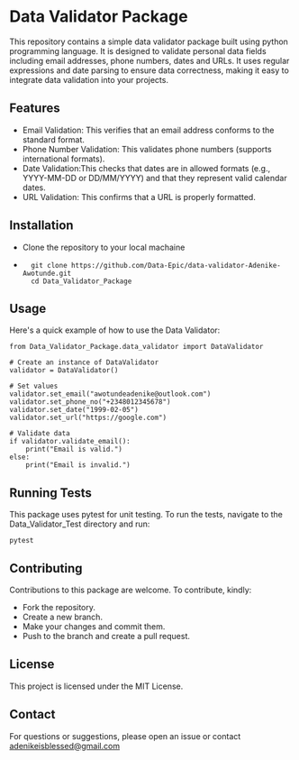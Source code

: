 # Data Validator Package
This repository contains a simple data validator package built using python programming language. It is designed to validate personal data fields including email addresses, phone numbers, dates and URLs. It uses regular expressions and date parsing to ensure data correctness, making it easy to integrate data validation into your projects.

## Features
- Email Validation: This verifies that an email address conforms to the standard format.
- Phone Number Validation: This validates phone numbers (supports international formats).
- Date Validation:This checks that dates are in allowed formats (e.g., YYYY-MM-DD or DD/MM/YYYY) and that they represent valid calendar dates.
- URL Validation: This confirms that a URL is properly formatted.

## Installation
- Clone the repository to your local machaine
- ```
    git clone https://github.com/Data-Epic/data-validator-Adenike-Awotunde.git
    cd Data_Validator_Package
    ```
  
## Usage
Here's a quick example of how to use the Data Validator:
```
from Data_Validator_Package.data_validator import DataValidator

# Create an instance of DataValidator
validator = DataValidator()

# Set values
validator.set_email("awotundeadenike@outlook.com")
validator.set_phone_no("+2348012345678")
validator.set_date("1999-02-05")
validator.set_url("https://google.com")

# Validate data
if validator.validate_email():
    print("Email is valid.")
else:
    print("Email is invalid.")
```

## Running Tests
This package uses pytest for unit testing. To run the tests, navigate to the Data_Validator_Test directory and run:
```
pytest
```
## Contributing
Contributions to this package are welcome. To contribute, kindly: 
- Fork the repository.
- Create a new branch.
- Make your changes and commit them.
- Push to the branch and create a pull request. 

## License
This project is licensed under the MIT License. 

## Contact
For questions or suggestions, please open an issue or contact adenikeisblessed@gmail.com


